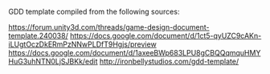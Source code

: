 GDD template compiled from the following sources:

https://forum.unity3d.com/threads/game-design-document-template.240038/
https://docs.google.com/document/d/1ct5-qyUZC9cAKn-iLUgtOczDkERmPzNNwPLDfT9Hgjs/preview
https://docs.google.com/document/d/1axeeBWp683LPU8gCBQQqmquHMYHuG3uhNTN0LjSJBKk/edit
http://ironbellystudios.com/gdd-template/
